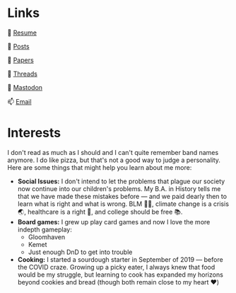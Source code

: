 # Links

💼 [Resume](https://iamwpj.com/resume/resume.html)

📝 [Posts](https://iamwpj.com/scraps)

📄 [Papers](./papers/)

🧵 [Threads](https://www.threads.net/@iamwpj)

🐘 <a rel="me" href="https://mastodon.social/@iamwpj">Mastodon</a> <!-- Use this to make Mastodon verify my site -->

📫 [Email](mailto:wes@iamwpj.com)

# Interests

I don't read as much as I should and I can't quite remember band names anymore. I do like pizza, but that's not a good way to judge a personality. Here are some things that might help you learn about me more:

  - **Social Issues:** I don't intend to let the problems that plague our society now continue into our children's problems. My B.A. in History tells me that we have made these mistakes before — and we paid dearly then to learn what is right and what is wrong. BLM ✊🏿, climate change is a crisis 🌏, healthcare is a right 🏥, and college should be free 📚.
  - **Board games:** I grew up play card games and now I love the more indepth gameplay:
    * Gloomhaven
    * Kemet
    * Just enough DnD to get into trouble
  - **Cooking:** I started a sourdough starter in September of 2019 — before the COVID craze. Growing up a picky eater, I always knew that food would be my struggle, but learning to cook has expanded my horizons beyond cookies and bread (though both remain close to my heart ❤️)
